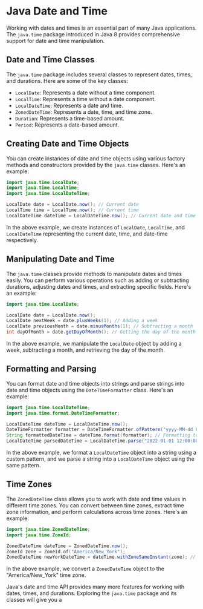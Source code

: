 # Java Date and Time

Working with dates and times is an essential part of many Java applications. The `java.time` package introduced in Java 8 provides comprehensive support for date and time manipulation.

## Date and Time Classes

The `java.time` package includes several classes to represent dates, times, and durations. Here are some of the key classes:

- `LocalDate`: Represents a date without a time component.
- `LocalTime`: Represents a time without a date component.
- `LocalDateTime`: Represents a date and time.
- `ZonedDateTime`: Represents a date, time, and time zone.
- `Duration`: Represents a time-based amount.
- `Period`: Represents a date-based amount.

## Creating Date and Time Objects

You can create instances of date and time objects using various factory methods and constructors provided by the `java.time` classes. Here's an example:

```java
import java.time.LocalDate;
import java.time.LocalTime;
import java.time.LocalDateTime;

LocalDate date = LocalDate.now(); // Current date
LocalTime time = LocalTime.now(); // Current time
LocalDateTime dateTime = LocalDateTime.now(); // Current date and time
```

In the above example, we create instances of `LocalDate`, `LocalTime`, and `LocalDateTime` representing the current date, time, and date-time respectively.

## Manipulating Date and Time

The `java.time` classes provide methods to manipulate dates and times easily. You can perform various operations such as adding or subtracting durations, adjusting dates and times, and extracting specific fields. Here's an example:

```java
import java.time.LocalDate;

LocalDate date = LocalDate.now();
LocalDate nextWeek = date.plusWeeks(1); // Adding a week
LocalDate previousMonth = date.minusMonths(1); // Subtracting a month
int dayOfMonth = date.getDayOfMonth(); // Getting the day of the month
```

In the above example, we manipulate the `LocalDate` object by adding a week, subtracting a month, and retrieving the day of the month.

## Formatting and Parsing

You can format date and time objects into strings and parse strings into date and time objects using the `DateTimeFormatter` class. Here's an example:

```java
import java.time.LocalDateTime;
import java.time.format.DateTimeFormatter;

LocalDateTime dateTime = LocalDateTime.now();
DateTimeFormatter formatter = DateTimeFormatter.ofPattern("yyyy-MM-dd HH:mm:ss");
String formattedDateTime = dateTime.format(formatter); // Formatting to a string
LocalDateTime parsedDateTime = LocalDateTime.parse("2022-01-01 12:00:00", formatter); // Parsing from a string
```

In the above example, we format a `LocalDateTime` object into a string using a custom pattern, and we parse a string into a `LocalDateTime` object using the same pattern.

## Time Zones

The `ZonedDateTime` class allows you to work with date and time values in different time zones. You can convert between time zones, extract time zone information, and perform calculations across time zones. Here's an example:

```java
import java.time.ZonedDateTime;
import java.time.ZoneId;

ZonedDateTime dateTime = ZonedDateTime.now();
ZoneId zone = ZoneId.of("America/New_York");
ZonedDateTime newYorkDateTime = dateTime.withZoneSameInstant(zone); // Convert to New York time zone
```

In the above example, we convert a `ZonedDateTime` object to the "America/New_York" time zone.

Java's date and time API provides many more features for working with dates, times, and durations. Exploring the `java.time` package and its classes will give you a
